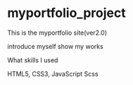 # myportfolio_project
This is the myportfolio site(ver2.0)

introduce myself
show my works

What skills I used 

HTML5, CSS3, JavaScript
Scss